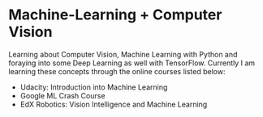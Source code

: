 # Machine-Learning + Computer Vision

Learning about Computer Vision, Machine Learning with Python and foraying into some Deep Learning as well with TensorFlow. Currently I am learning these concepts through the online courses listed below:

- Udacity: Introduction into Machine Learning
- Google ML Crash Course
- EdX Robotics: Vision Intelligence and Machine Learning
 
